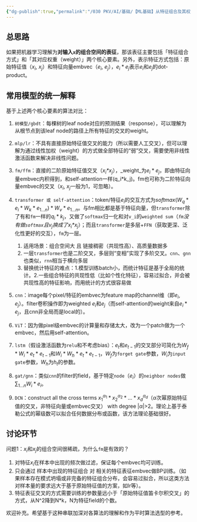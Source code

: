 ```yaml
---
{"dg-publish":true,"permalink":"/030 PKV/AI/基础/【ML基础】从特征组合及其权重的角度对常用模型做统一解释 - 2022H1/"}
---
```


## 总思路

如果把机器学习理解为**对输入`x`的组合空间的表征**，那该表征主要包括「特征组合方式」和「其对应权重（weight）」两个核心要素。另外，表示特征方式包括：原始特征值（$x_i$, $x_j$）和特征向量embvec（$e_i$, $e_j$），$e_i * e_j$表示$e_i$和$e_j$的dot-product。

## 常用模型的统一解释

基于上述两个核心要素的算法对比：

1. `树模型/gbdt`：每棵树的leaf node对应的预测结果（response），可以理解为从根节点到该leaf node的路径上所有特征的交叉的weight。

2. `mlp/lr`：不具有直接原始特征值交叉的能力（所以需要人工交叉），但可以理解为通过线性加权（weight）的方式做全部特征的“弱”交叉，需要使用非线性激活函数来解决非线性问题。

3. `fm/ffm`：直接的二阶原始特征值交叉（$x_i$_*$x_j$_），_weight_为$e_i * e_j$，即由特征向量embvec内积得到，和self-attention一样(q_i*k_j)。fm也可称为二阶特征向量embvec的交叉（$x_i$, $x_j$一般为1，可忽略）。

4. `transformer 或 self-attention`：token/特征$e_i$的交互方式为$softmax(W_q*e_i  * W_k*e_{1…n}) * W_v*e_{1…n}$。与fm相比都是基于特征向量，但`transformer`除了有和`fm`一样的$q_i*k_j$，又做了`softmax`归一化和对`v_i`的`weighted sum`（_`fm`没有做`softmax`且$v_j$换成了$x_i$*_$x_j$）；而且`transformer`是多层+`FFN`（获取更深、泛化性更好的交互），`fm`为一层。
	1. 适用场景：组合空间大 且 链接稠密（共现性高）、高质量数据多
	2. 一层`transformer`也是二阶交叉，多层则“变相”实现了多阶交叉。`cnn`、`gnn`也类似，`rnn`相当于横向多层
	3. 替换统计特征的难点：1.模型训练batch小，而统计特征是基于全局的统计。2.一些组合特征的共现性低（比如个性化特征），容易过拟合，并会被共现性高的特征影响，而用统计的方式很容易做

5. `cnn`：image每个pixel/特征的embvec为feature map的channel维（即$e_i$, $e_j$）。filter卷积操作即为weighted $e_i$和$e_j$（而self-attention的weight来自$e_i * e_j$，且cnn非全局而是local的）。

6. `ViT`：因为做pixel级embvec的计算量和存储太大，改为一个patch做为一个embvec，然后用self-attention。

7. `lstm`（假设激活函数为`relu`和不考虑bias）：$e_t$和$e_{t-1}$的交叉部分可简化为$W_f*W_i*e_t*e_{t-1}$和$W_i*W_h*e_t*e_{t-1}$，$W_f$为`forget gate`参数，$W_i$为`input gate`参数，$W_h$为$h_t$的参数。

8. `gat/gnn`：类似`cnn`的filter的field，基于特定`node`（$e_i$）的`neighbor nodes`做 $\sum _{1…n} W_i* e_{i}$。

9. `DCN`：construct all the cross terms $x_1^{α_1} * x_2^{α_2} * . . . * x_d^{α_d}$（$\alpha$次幂原始特征值的交叉，非特征向量或embvec交叉） with degree |$\alpha$|>2。理论上基于泰勒公式的幂级数可以拟合任何数据分布或函数，该方法理论基础很好。

## 讨论环节

问题1：$x_i$和$x_j$的组合空间很稀疏，为什么`fm`是有效的？

1. 对特征$x_i$在样本中出现的频次做过滤，保证每个embvec均可训练。
2. 只会通过 样本中出现的特征组合 对 相关的特征表征embvec做BP训练。（如果样本存在模式坍塌或非完备的特征组合分布，会容易过拟合，所以这类方法对样本量的要求远大于基于原始特征值的方案，如lr等）。
3. 特征表征交叉的方式需要训练的参数量远小于「原始特征值笛卡尔积交叉」的方式，从N^2降到N\*k，N为特征field的个数。

欢迎补充。希望基于这种串联加深对各算法的理解和作为平时算法选型的参考。
